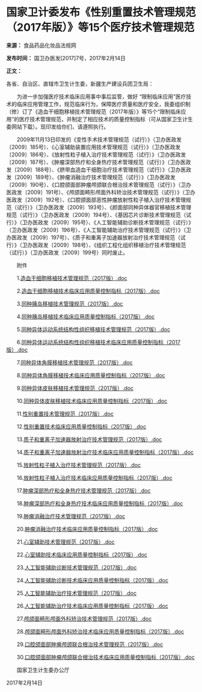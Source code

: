 # 国家卫计委发布《性别重置技术管理规范（2017年版）》等15个医疗技术管理规范

**来源：** 食品药品化妆品法规网

**发布时间：** 国卫办医发\[2017\]7号，2017年2月14日

**正文：**

各省、自治区、直辖市卫生计生委，新疆生产建设兵团卫生局：

　　为进一步加强医疗技术临床应用事中事后监管，做好 “限制临床应用”医疗技术的临床应用管理工作，规范临床行为，保障医疗质量和医疗安全，我委组织制（修）订了《造血干细胞移植技术管理规范（2017年版）》等15个“限制临床应用”的医疗技术管理规范，并制定了相应技术的质量控制指标（可从国家卫生计生委网站下载）。现印发给你们，请遵照执行。

　　2009年11月13日印发的《变性手术技术管理规范（试行）》（卫办医政发〔2009〕185号）、《心室辅助装置应用技术管理规范（试行）》（卫办医政发〔2009〕186号）、《放射性粒子植入治疗技术管理规范（试行）》（卫办医政发〔2009〕187号）、《肿瘤深部热疗和全身热疗技术管理规范（试行）》（卫办医政发〔2009〕188号）、《脐带血造血干细胞治疗技术管理规范（试行）》（卫办医政发〔2009〕189号）、《肿瘤消融治疗技术管理规范（试行）》（卫办医政发〔2009〕190号）、《口腔颌面部肿瘤颅颌联合根治技术管理规范（试行）》（卫办医政发〔2009〕191号）、《颅颌面畸形颅面外科矫治技术管理规范（试行）》（卫办医政发〔2009〕192号）、《口腔颌面部恶性肿瘤放射性粒子植入治疗技术管理规范（试行）》（卫办医政发〔2009〕193号）、《颜面部同种异体器官移植技术管理规范（试行）》（卫办医政发〔2009〕194号）、《基因芯片诊断技术管理规范（试行）》（卫办医政发〔2009〕195号）、《人工智能辅助诊断技术管理规范（试行）》（卫办医政发〔2009〕196号）、《人工智能辅助治疗技术管理规范（试行）》（卫办医政发〔2009〕197号）、《质子和重离子加速器放射治疗技术管理规范（试行）》（卫办医政发〔2009〕198号）、《组织工程化组织移植治疗技术管理规范（试行）》（卫办医政发〔2009〕199号）同时废止。

　　附件

　　1.[造血干细胞移植技术管理规范（2017版）.doc](http://www.pharmnet.com.cn/image/upload/files/20170222093833.doc)

　　2.[造血干细胞移植技术临床应用质量控制指标（2017版）.doc](http://www.pharmnet.com.cn/image/upload/files/20170222093909.doc)

　　3.[同种胰岛移植技术管理规范（2017版）.doc](http://www.pharmnet.com.cn/image/upload/files/20170222094025.doc)

　　4.[同种胰岛移植技术临床应用质量控制指标（2017版）.doc](http://www.pharmnet.com.cn/image/upload/files/20170222094056.doc)

　　5.[同种异体运动系统结构性组织移植技术管理规范（2017版）.doc](http://www.pharmnet.com.cn/image/upload/files/20170222094419.doc)

　　6.[同种异体运动系统结构性组织移植技术临床应用质量控制指标（2017版）.doc](http://www.pharmnet.com.cn/image/upload/files/20170222094456.doc)

　　7.[同种异体角膜移植技术管理规范（2017版）.doc](http://www.pharmnet.com.cn/image/upload/files/20170222094524.doc)

　　8.[同种异体角膜移植技术临床应用质量控制指标（2017版）.doc](http://www.pharmnet.com.cn/image/upload/files/20170222094553.doc)

　　9.[同种异体皮肤移植技术管理规范（2017版）.doc](http://www.pharmnet.com.cn/image/upload/files/20170222094707.doc)

　　10.[同种异体皮肤移植技术临床应用质量控制指标（2017版）.doc](http://www.pharmnet.com.cn/image/upload/files/20170222094749.doc)

　　11.[性别重置技术管理规范（2017版）.doc](http://www.pharmnet.com.cn/image/upload/files/20170222095229.doc)

　　12.[性别重置技术临床应用质量控制指标（2017版）.doc](http://www.pharmnet.com.cn/image/upload/files/20170222095255.doc)

　　13.[质子和重离子加速器放射治疗技术管理规范（2017版）.doc](http://www.pharmnet.com.cn/image/upload/files/20170222095324.doc)

　　14.[质子和重离子加速器放射治疗技术临床应用质量控制指标（2017版）.doc](http://www.pharmnet.com.cn/image/upload/files/20170222095353.doc)

　　15.[放射性粒子植入治疗技术管理规范（2017版）.doc](http://www.pharmnet.com.cn/image/upload/files/20170222095419.doc)

　　16.[放射性粒子植入治疗技术临床应用质量控制指标（2017版）.doc](http://www.pharmnet.com.cn/image/upload/files/20170222095443.doc)

　　17.[肿瘤深部热疗和全身热疗技术管理规范（2017版）.doc](http://www.pharmnet.com.cn/image/upload/files/20170222095511.doc)

　　18.[肿瘤深部热疗和全身热疗技术临床应用质量控制指标（2017版）.doc](http://www.pharmnet.com.cn/image/upload/files/20170222095735.doc)

　　19.[肿瘤消融治疗技术管理规范（2017版）.doc](http://www.pharmnet.com.cn/image/upload/files/20170222095803.doc)

　　20.[肿瘤消融治疗技术临床应用质量控制指标（2017版）.doc](http://www.pharmnet.com.cn/image/upload/files/20170222095831.doc)

　　21.[心室辅助技术管理规范（2017版）.doc](http://www.pharmnet.com.cn/image/upload/files/20170222095902.doc)

　　22.[心室辅助技术临床应用质量控制指标（2017版）.doc](http://www.pharmnet.com.cn/image/upload/files/20170222095929.doc)

　　23.[人工智能辅助诊断技术管理规范（2017版）.doc](http://www.pharmnet.com.cn/image/upload/files/20170222100005.doc)

　　24.[人工智能辅助诊断技术临床应用质量控制指标（2017版）.doc](http://www.pharmnet.com.cn/image/upload/files/20170222100031.doc)

　　25.[人工智能辅助治疗技术管理规范（2017版）.doc](http://www.pharmnet.com.cn/image/upload/files/20170222100103.doc)

　　26.[人工智能辅助治疗技术临床应用质量控制指标（2017版）.doc](http://www.pharmnet.com.cn/image/upload/files/20170222100131.doc)

　　27.[颅颌面畸形颅面外科矫治技术管理规范（2017版）.doc](http://www.pharmnet.com.cn/image/upload/files/20170222100154.doc)

　　28.[颅颌面畸形颅面外科矫治技术临床应用质量控制指标（2017版）.doc](http://www.pharmnet.com.cn/image/upload/files/20170222100216.doc)

　　29.[口腔颌面部肿瘤颅颌联合根治技术管理规范（2017版）.doc](http://www.pharmnet.com.cn/image/upload/files/20170222100240.doc)

　　30.[口腔颌面部肿瘤颅颌联合根治技术临床应用质量控制指标（2017版）.doc](http://www.pharmnet.com.cn/image/upload/files/20170222100311.doc)

　　国家卫生计生委办公厅

2017年2月14日
